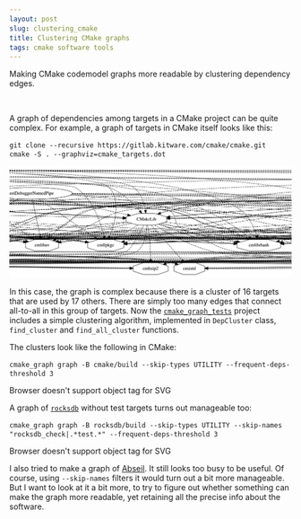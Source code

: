 ```yaml
---
layout: post
slug: clustering_cmake
title: Clustering CMake graphs
tags: cmake software tools
---
```


Making CMake codemodel graphs more readable by clustering dependency edges.

<!--more-->
<br>

A graph of dependencies among targets in a CMake project
can be quite complex.
For example, a graph of targets in CMake itself looks like this:
```
git clone --recursive https://gitlab.kitware.com/cmake/cmake.git
cmake -S . --graphviz=cmake_targets.dot
```
![Example output picture (cropped) from the CMake builtin graphviz tool](/dir/files/cmake_graph/cmake_graphviz_targetgraph-_crop.png)

In this case, the graph is complex because
there is a cluster of 16 targets that are used by 17 others.
There are simply too many edges that connect all-to-all
in this group of targets.
Now the [`cmake_graph_tests`](https://github.com/xealits/cmake_graph_tests)
project includes a simple clustering algorithm,
implemented in `DepCluster` class,
`find_cluster` and `find_all_cluster` functions.

The clusters look like the following in CMake:
```
cmake_graph graph -B cmake/build --skip-types UTILITY --frequent-deps-threshold 3
```
<object class="colem-8" type="image/svg+xml" data="/dir/files/cmake_graph/targetgraph-_cmake.svg">Browser doesn't support object tag for SVG</object>

A graph of [`rocksdb`](https://github.com/facebook/rocksdb) without test targets turns out manageable too:
```
cmake_graph graph -B rocksdb/build --skip-types UTILITY --skip-names "rocksdb_check|.*test.*" --frequent-deps-threshold 3
```
<object class="colem-8" type="image/svg+xml" data="/dir/files/cmake_graph/targetgraph-Debug_rocksdb_notests.svg">Browser doesn't support object tag for SVG</object>

I also tried to make a graph of [Abseil](https://github.com/abseil/abseil-cpp).
It still looks too busy to be useful.
Of course, using `--skip-names` filters it would turn out a bit more manageable.
But I want to look at it a bit more,
to try to figure out whether something can make the graph more readable,
yet retaining all the precise info about the software.

